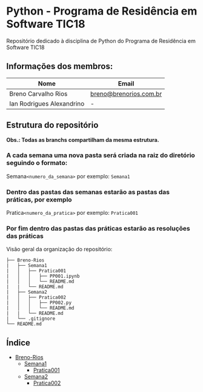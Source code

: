 # Python - Programa de Residência em Software TIC18

Repositório dedicado à disciplina de Python do Programa de Residência em Software TIC18

## Informações dos membros:

| Nome                      | Email                  |
| ------------------------- | ---------------------- |
| Breno Carvalho Rios       | breno@brenorios.com.br |
| Ian Rodrigues Alexandrino |            -           |

## Estrutura do repositório

**Obs.: Todas as branchs compartilham da mesma estrutura.**

### A cada semana uma nova pasta será criada na raiz do diretório seguindo o formato:

Semana`<numero_da_semana>` por exemplo: `Semana1`

### Dentro das pastas das semanas estarão as pastas das práticas, por exemplo

Pratica`<numero_da_pratica>` por exemplo: `Pratica001`

### Por fim dentro das pastas das práticas estarão as resoluções das práticas

Visão geral da organização do repositório:

```
├── Breno-Rios
|   ├── Semana1
|   │   ├── Pratica001
|   │   │   ├── PP001.ipynb
|   │   │   └── README.md
|   |   └── README.md
|   ├── Semana2
|   │   ├── Pratica002
|   │   │   ├── PP002.py
|   │   │   └── README.md
|   |   └── README.md
|   └── .gitignore
└── README.md
```

## Índice

* [Breno-Rios](https://github.com/brenoriios/Python-TIC18/tree/breno-rios/Breno-Rios)
    * [Semana1](https://github.com/brenoriios/Python-TIC18/tree/breno-rios/Breno-Rios/Semana1)
        * [Pratica001](https://github.com/brenoriios/Python-TIC18/tree/breno-rios/Breno-Rios/Semana1/Pratica001)
    * [Semana2](https://github.com/brenoriios/Python-TIC18/tree/breno-rios/Breno-Rios/Semana2)
        * [Pratica002](https://github.com/brenoriios/Python-TIC18/tree/breno-rios/Breno-Rios/Semana2/Pratica002)